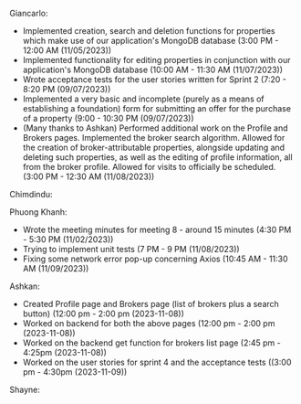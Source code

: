 Giancarlo:
- Implemented creation, search and deletion functions for properties which make use of our application's MongoDB database (3:00 PM - 12:00 AM (11/05/2023))
- Implemented functionality for editing properties in conjunction with our application's MongoDB database (10:00 AM - 11:30 AM (11/07/2023))
- Wrote acceptance tests for the user stories written for Sprint 2 (7:20 - 8:20 PM (09/07/2023))
- Implemented a very basic and incomplete (purely as a means of establishing a foundation) form for submitting an offer for the purchase of a property (9:00 - 10:30 PM (09/07/2023))
- (Many thanks to Ashkan) Performed additional work on the Profile and Brokers pages. Implemented the broker search algorithm. Allowed for the creation of broker-attributable properties, alongside updating and deleting such properties, as well as the editing of profile information, all from the broker profile. Allowed for visits to officially be scheduled. (3:00 PM - 12:30 AM (11/08/2023))

Chimdindu:

Phuong Khanh:
- Wrote the meeting minutes for meeting 8 - around 15 minutes (4:30 PM - 5:30 PM (11/02/2023))
- Trying to implement unit tests (7 PM - 9 PM (11/08/2023))
- Fixing some network error pop-up concerning Axios (10:45 AM - 11:30 AM (11/09/2023))

Ashkan: 
- Created Profile page and Brokers page (list of brokers plus a search button) (12:00 pm - 2:00 pm (2023-11-08))
- Worked on backend for both the above pages (12:00 pm - 2:00 pm (2023-11-08))
- Worked on the backend get function for brokers list page (2:45 pm - 4:25pm (2023-11-08))
- Worked on the user stories for sprint 4 and the acceptance tests ((3:00 pm - 4:30pm (2023-11-09))

Shayne:
